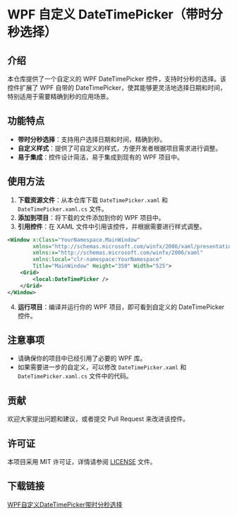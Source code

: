 # WPF 自定义 DateTimePicker（带时分秒选择）

## 介绍

本仓库提供了一个自定义的 WPF DateTimePicker 控件，支持时分秒的选择。该控件扩展了 WPF 自带的 DateTimePicker，使其能够更灵活地选择日期和时间，特别适用于需要精确到秒的应用场景。

## 功能特点

- **带时分秒选择**：支持用户选择日期和时间，精确到秒。
- **自定义样式**：提供了可自定义的样式，方便开发者根据项目需求进行调整。
- **易于集成**：控件设计简洁，易于集成到现有的 WPF 项目中。

## 使用方法

1. **下载资源文件**：从本仓库下载 `DateTimePicker.xaml` 和 `DateTimePicker.xaml.cs` 文件。
2. **添加到项目**：将下载的文件添加到你的 WPF 项目中。
3. **引用控件**：在 XAML 文件中引用该控件，并根据需要进行样式调整。

```xml
<Window x:Class="YourNamespace.MainWindow"
        xmlns="http://schemas.microsoft.com/winfx/2006/xaml/presentation"
        xmlns:x="http://schemas.microsoft.com/winfx/2006/xaml"
        xmlns:local="clr-namespace:YourNamespace"
        Title="MainWindow" Height="350" Width="525">
    <Grid>
        <local:DateTimePicker />
    </Grid>
</Window>
```

4. **运行项目**：编译并运行你的 WPF 项目，即可看到自定义的 DateTimePicker 控件。

## 注意事项

- 请确保你的项目中已经引用了必要的 WPF 库。
- 如果需要进一步的自定义，可以修改 `DateTimePicker.xaml` 和 `DateTimePicker.xaml.cs` 文件中的代码。

## 贡献

欢迎大家提出问题和建议，或者提交 Pull Request 来改进该控件。

## 许可证

本项目采用 MIT 许可证，详情请参阅 [LICENSE](LICENSE) 文件。

## 下载链接

[WPF自定义DateTimePicker带时分秒选择](https://pan.quark.cn/s/5518fa97aed8)
